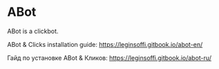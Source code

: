 # ABot
ABot is a clickbot.

ABot & Clicks installation guide: https://leginsoffi.gitbook.io/abot-en/ 

Гайд по установке ABot & Кликов: https://leginsoffi.gitbook.io/abot-ru/ 
